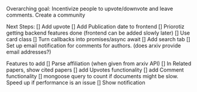 Overarching goal:
Incentivize people to upvote/downvote and leave comments. Create a community

Next Steps:
[] Add upvote
[] Add Publication date to frontend
[] Priorotiz getting backend features done (frontend can be added slowly later)
[] Use card class
[] Turn callbacks into promises/async await
[] Add search tab
[] Set up email notification for comments for authors. (does arxiv provide email addresses?)




Features to add
[] Parse affiliation (when given from arxiv API)
[] In Related papers, show cited papers
[] add Upvotes functionality
[] add Comment functionality
[] mongoose query to count if documents might be slow. Speed up if performance is an issue
[] Show notification